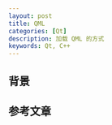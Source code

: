 ```yaml
---
layout: post
title: QML
categories: [Qt]
description: 加载 QML 的方式
keywords: Qt, C++
---
```



## 背景


## 参考文章


